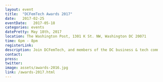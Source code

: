 ```yaml
---
layout: event
title:  "DCFemTech Awards 2017"
date:   2017-02-25
eventDate:   2017-05-18
categories: events
datePretty: May 18th, 2017
location: The Washington Post, 1301 K St. NW, Washington DC 20071
time: 6pm - 8pm
registerLink:
description: Join DCFemTech, and members of the DC business & tech communities as we celebrate Powerful Women Programmers, Designers and Data Scientists at The 2017 DCFemTech Awards Reception.
contact:
press:
twitter:
image: assets/awards-2016.jpg
link: /awards-2017.html
---
```

